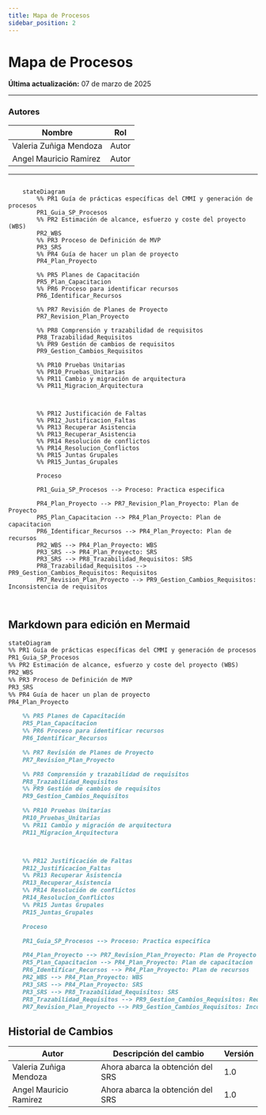 ```yaml
---
title: Mapa de Procesos
sidebar_position: 2
---
```


# Mapa de Procesos

**Última actualización:** 07 de marzo de 2025

---

### Autores

| Nombre                 | Rol   |
| ---------------------- | ----- |
| Valeria Zuñiga Mendoza | Autor |
| Angel Mauricio Ramirez | Autor |

---

```mermaid

    stateDiagram
        %% PR1 Guía de prácticas específicas del CMMI y generación de procesos
        PR1_Guia_SP_Procesos
        %% PR2 Estimación de alcance, esfuerzo y coste del proyecto (WBS)
        PR2_WBS
        %% PR3 Proceso de Definición de MVP
        PR3_SRS
        %% PR4 Guía de hacer un plan de proyecto
        PR4_Plan_Proyecto

        %% PR5 Planes de Capacitación
        PR5_Plan_Capacitacion
        %% PR6 Proceso para identificar recursos
        PR6_Identificar_Recursos

        %% PR7 Revisión de Planes de Proyecto
        PR7_Revision_Plan_Proyecto

        %% PR8 Comprensión y trazabilidad de requisitos
        PR8_Trazabilidad_Requisitos
        %% PR9 Gestión de cambios de requisitos
        PR9_Gestion_Cambios_Requisitos

        %% PR10 Pruebas Unitarias
        %% PR10_Pruebas_Unitarias
        %% PR11 Cambio y migración de arquitectura
        %% PR11_Migracion_Arquitectura



        %% PR12 Justificación de Faltas
        %% PR12_Justificacion_Faltas
        %% PR13 Recuperar Asistencia
        %% PR13_Recuperar_Asistencia
        %% PR14 Resolución de conflictos
        %% PR14_Resolucion_Conflictos
        %% PR15 Juntas Grupales
        %% PR15_Juntas_Grupales

        Proceso

        PR1_Guia_SP_Procesos --> Proceso: Practica especifica

        PR4_Plan_Proyecto --> PR7_Revision_Plan_Proyecto: Plan de Proyecto
        PR5_Plan_Capacitacion --> PR4_Plan_Proyecto: Plan de capacitacion
        PR6_Identificar_Recursos --> PR4_Plan_Proyecto: Plan de recursos
        PR2_WBS --> PR4_Plan_Proyecto: WBS
        PR3_SRS --> PR4_Plan_Proyecto: SRS
        PR3_SRS --> PR8_Trazabilidad_Requisitos: SRS
        PR8_Trazabilidad_Requisitos --> PR9_Gestion_Cambios_Requisitos: Requisitos
        PR7_Revision_Plan_Proyecto --> PR9_Gestion_Cambios_Requisitos: Inconsistencia de requisitos



```

## Markdown para edición en Mermaid

```markdown
stateDiagram
%% PR1 Guía de prácticas específicas del CMMI y generación de procesos
PR1_Guia_SP_Procesos
%% PR2 Estimación de alcance, esfuerzo y coste del proyecto (WBS)
PR2_WBS
%% PR3 Proceso de Definición de MVP
PR3_SRS
%% PR4 Guía de hacer un plan de proyecto
PR4_Plan_Proyecto

    %% PR5 Planes de Capacitación
    PR5_Plan_Capacitacion
    %% PR6 Proceso para identificar recursos
    PR6_Identificar_Recursos

    %% PR7 Revisión de Planes de Proyecto
    PR7_Revision_Plan_Proyecto

    %% PR8 Comprensión y trazabilidad de requisitos
    PR8_Trazabilidad_Requisitos
    %% PR9 Gestión de cambios de requisitos
    PR9_Gestion_Cambios_Requisitos

    %% PR10 Pruebas Unitarias
    PR10_Pruebas_Unitarias
    %% PR11 Cambio y migración de arquitectura
    PR11_Migracion_Arquitectura



    %% PR12 Justificación de Faltas
    PR12_Justificacion_Faltas
    %% PR13 Recuperar Asistencia
    PR13_Recuperar_Asistencia
    %% PR14 Resolución de conflictos
    PR14_Resolucion_Conflictos
    %% PR15 Juntas Grupales
    PR15_Juntas_Grupales

    Proceso

    PR1_Guia_SP_Procesos --> Proceso: Practica especifica

    PR4_Plan_Proyecto --> PR7_Revision_Plan_Proyecto: Plan de Proyecto
    PR5_Plan_Capacitacion --> PR4_Plan_Proyecto: Plan de capacitacion
    PR6_Identificar_Recursos --> PR4_Plan_Proyecto: Plan de recursos
    PR2_WBS --> PR4_Plan_Proyecto: WBS
    PR3_SRS --> PR4_Plan_Proyecto: SRS
    PR3_SRS --> PR8_Trazabilidad_Requisitos: SRS
    PR8_Trazabilidad_Requisitos --> PR9_Gestion_Cambios_Requisitos: Requisitos
    PR7_Revision_Plan_Proyecto --> PR9_Gestion_Cambios_Requisitos: Inconsistencia de requisitos
```

## Historial de Cambios

| Autor                  | Descripción del cambio            | Versión |
| ---------------------- | --------------------------------- | ------- |
| Valeria Zuñiga Mendoza | Ahora abarca la obtención del SRS | 1.0     |
| Angel Mauricio Ramirez | Ahora abarca la obtención del SRS | 1.0     |
